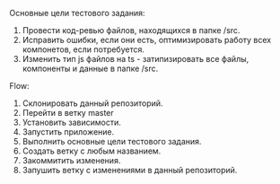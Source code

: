 Основные цели тестового задания:
1. Провести код-ревью файлов, находящихся в папке /src.
2. Исправить ошибки, если они есть, оптимизировать работу всех компонетов, если потребуется.
3. Изменить тип js файлов на ts - затипизировать все файлы, компоненты и данные в папке /src.

Flow:
1. Склонировать данный репозиторий.
2. Перейти в ветку master
3. Установить зависимости.
4. Запустить приложение.
5. Выполнить основные цели тестового задания.
6. Создать ветку с любым названием.
7. Закоммитить изменения.
8. Запушить ветку с изменениями в данный репозиторий.

